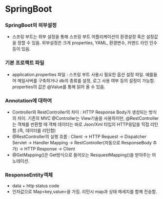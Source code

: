 # SpringBoot

### SpringBoot의 외부설정
- 스프링 부트는 외부 설정을 통해 스프링 부트 어플리케이션의 환경설정 혹은 설정값을 정할 수 있음. 외부설정은 크게 properties, YAML, 환경변수, 커맨드 라인 인수 등이 있음.

### 기본 프로젝트 파일
- application.properties 파일 : 
  스프링 부트 사용시 필요한 옵션 설정 파일.
  예를들어 메일서버를 구축하거나 db의 종류를 설정, 로그 사용 여부 등의 설정이 가능함.
  properties의 값은 @Value를 통해 읽어 올 수 있음.
  
### Annotation에 대하여
- Controller와 RestController의 차이 : HTTP Response Body가 생성되는 방식의 차이.
  기존의 MVC @Controller는 View기술을 사용하지만, @RestController는 객체를 반환할 때 객체 데이터는 바로     Json/Xml 타입의 HTTP응답을 직접 리턴함.(즉, 데이터를 리턴함)
- @RestController의 실행 흐름 : Client -> HTTP Request -> Dispatcher Servlet -> Handler Mapping -> RestController(자동으로 ResponseBody 추가) -> HTTP Response -> Client
- @GetMapping()은 Get방식으로 들어오는 ResquestMapping()을 받아주는 어노테이션.

### ResponseEntity객체
- data + http status code
- 인자값으로 Map<key,value>을 가짐. 리턴시 map과 상태 메세지를 함께 전송함.
